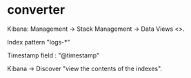 # converter

Kibana: Management → Stack Management → Data Views <<Create data view>>.

Index pattern "logs-*"

Timestamp field : "@timestamp"

 Kibana → Discover "view the contents of the indexes".
 